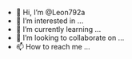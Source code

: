 - 👋 Hi, I’m @Leon792a
- 👀 I’m interested in ...
- 🌱 I’m currently learning ...
- 💞️ I’m looking to collaborate on ...
- 📫 How to reach me ...

<!---
Leon792a/Leon792a is a ✨ special ✨ repository because its `README.md` (this file) appears on your GitHub profile.
You can click the Preview link to take a look at your changes.
--->
